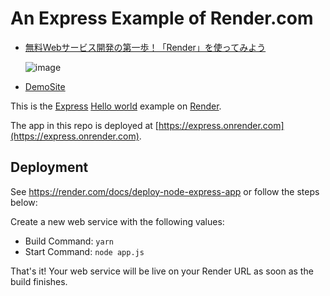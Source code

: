 # An Express Example of Render.com

- [無料Webサービス開発の第一歩！「Render」を使ってみよう](https://note.com/o_ob/n/naa0a7dc70afc)

  ![image](https://github.com/kaitas/express-hello-world/assets/5110708/9e3d6da8-4cef-4c07-8a99-1b33d309fd6a)

- [DemoSite](https://express-hello-world-a4np.onrender.com/)


This is the [Express](https://expressjs.com) [Hello world](https://expressjs.com/en/starter/hello-world.html) example on [Render](https://render.com).

The app in this repo is deployed at [https://express.onrender.com](https://express.onrender.com).

## Deployment

See https://render.com/docs/deploy-node-express-app or follow the steps below:

Create a new web service with the following values:
  * Build Command: `yarn`
  * Start Command: `node app.js`

That's it! Your web service will be live on your Render URL as soon as the build finishes.
